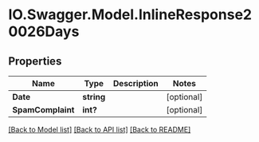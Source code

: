 # IO.Swagger.Model.InlineResponse20026Days
## Properties

Name | Type | Description | Notes
------------ | ------------- | ------------- | -------------
**Date** | **string** |  | [optional] 
**SpamComplaint** | **int?** |  | [optional] 

[[Back to Model list]](../README.md#documentation-for-models) [[Back to API list]](../README.md#documentation-for-api-endpoints) [[Back to README]](../README.md)

